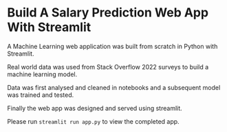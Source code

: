 # Build A Salary Prediction Web App With Streamlit

A Machine Learning web application was built from scratch in Python with Streamlit.

Real world data was used from Stack Overflow 2022 surveys to build a machine learning model.

Data was first analysed and cleaned in notebooks and a subsequent model was trained and tested.

Finally the web app was designed and served using streamlit.

Please run `streamlit run app.py` to view the completed app.
